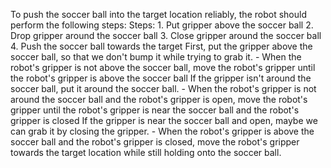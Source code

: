 To push the soccer ball into the target location reliably, the robot should perform the following steps:
    Steps:  1. Put gripper above the soccer ball  2. Drop gripper around the soccer ball  3. Close gripper around the soccer ball  4. Push the soccer ball towards the target
    First, put the gripper above the soccer ball, so that we don't bump it while trying to grab it.
    - When the robot's gripper is not above the soccer ball, move the robot's gripper until the robot's gripper is above the soccer ball
    If the gripper isn't around the soccer ball, put it around the soccer ball.
    - When the robot's gripper is not around the soccer ball and the robot's gripper is open, move the robot's gripper until the robot's gripper is near the soccer ball and the robot's gripper is closed
    If the gripper is near the soccer ball and open, maybe we can grab it by closing the gripper.
    - When the robot's gripper is above the soccer ball and the robot's gripper is closed, move the robot's gripper towards the target location while still holding onto the soccer ball.